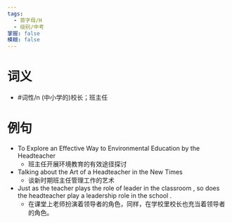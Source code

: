 ```yaml
---
tags:
  - 首字母/H
  - 级别/中考
掌握: false
模糊: false
---
```

# 词义
- #词性/n  (中小学的)校长；班主任
# 例句
- To Explore an Effective Way to Environmental Education by the Headteacher
	- 班主任开展环境教育的有效途径探讨
- Talking about the Art of a Headteacher in the New Times
	- 谈新时期班主任管理工作的艺术
- Just as the teacher plays the role of leader in the classroom , so does the headteacher play a leadership role in the school .
	- 在课堂上老师扮演着领导者的角色，同样，在学校里校长也充当着领导者的角色。
